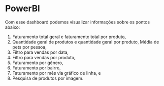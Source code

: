 # PowerBI
Com esse dashboard podemos visualizar informações sobre os pontos abaixo:
1. Faturamento total geral e faturamento total por produto,
2. Quantidade geral de produtos e quantidade geral por produto,
Média de pets por pessoa,
4. Filtro para vendas por data,
5. Filtro para vendas por produto,
6. Faturamento por gênero,
7. Faturamento por bairro,
8. Faturamento por mês via gráfico de linha, e
9. Pesquisa de produtos por imagem.
